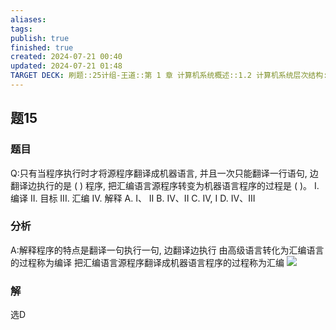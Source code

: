 ```yaml
---
aliases: 
tags: 
publish: true
finished: true
created: 2024-07-21 00:40
updated: 2024-07-21 01:48
TARGET DECK: 刷题::25计组-王道::第 1 章 计算机系统概述::1.2 计算机系统层次结构::题15
---
```


## 题15
### 题目
Q:只有当程序执行时才将源程序翻译成机器语言, 并且一次只能翻译一行语句, 边翻译边执行的是 ( ) 程序, 把汇编语言源程序转变为机器语言程序的过程是 ( )。
I. 编译 II. 目标 III. 汇编 IV. 解释 A. I、 II 
B. IV、II 
C. IV, I 
D. IV、III
### 分析
A:解释程序的特点是翻译一句执行一句, 边翻译边执行
由高级语言转化为汇编语言的过程称为编译
把汇编语言源程序翻译成机器语言程序的过程称为汇编
![](https://img.hwenyi.live/202407220047681.webp)
### 解
选D
<!--ID: 1721583027649-->
